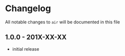 # Changelog

All notable changes to `air` will be documented in this file

## 1.0.0 - 201X-XX-XX

- initial release
